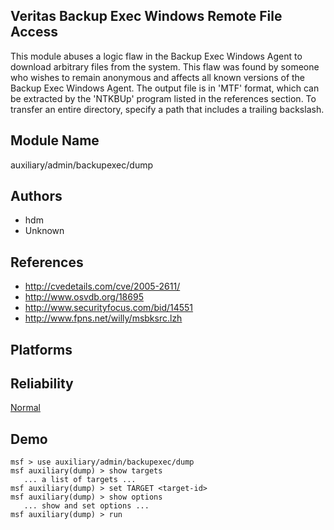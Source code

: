 ## Veritas Backup Exec Windows Remote File Access

This module abuses a logic flaw in the Backup Exec Windows 
Agent to download arbitrary files from the system. This flaw 
was found by someone who wishes to remain anonymous and 
affects all known versions of the Backup Exec Windows Agent. 
The output file is in 'MTF' format, which can be extracted 
by the 'NTKBUp' program listed in the references section. To 
transfer an entire directory, specify a path that includes a 
trailing backslash.


## Module Name
auxiliary/admin/backupexec/dump

## Authors
* hdm
* Unknown


## References
* http://cvedetails.com/cve/2005-2611/
* http://www.osvdb.org/18695
* http://www.securityfocus.com/bid/14551
* http://www.fpns.net/willy/msbksrc.lzh




## Platforms


## Reliability
[Normal](https://github.com/rapid7/metasploit-framework/wiki/Exploit-Ranking)

## Demo

```
msf > use auxiliary/admin/backupexec/dump
msf auxiliary(dump) > show targets
   ... a list of targets ...
msf auxiliary(dump) > set TARGET <target-id>
msf auxiliary(dump) > show options
   ... show and set options ...
msf auxiliary(dump) > run
```
    
    